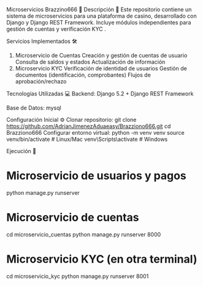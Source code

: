 Microservicios Brazzino666 🎲
Descripción 📝
Este repositorio contiene un sistema de microservicios para una plataforma de casino, desarrollado con Django y Django REST Framework. Incluye módulos independientes para gestión de cuentas y verificación KYC .

Servicios Implementados 🛠️
1. Microservicio de Cuentas
Creación y gestión de cuentas de usuario
Consulta de saldos y estados
Actualización de información
2. Microservicio KYC
Verificación de identidad de usuarios
Gestión de documentos (identificación, comprobantes)
Flujos de aprobación/rechazo

Tecnologías Utilizadas 💻
Backend: Django 5.2 + Django REST Framework

Base de Datos: mysql

Configuración Inicial ⚙️
Clonar repositorio:
git clone https://github.com/AdrianJimenezAduaeasy/Brazziono666.git
cd Brazziono666
Configurar entorno virtual:
python -m venv venv
source venv/bin/activate  # Linux/Mac
venv\Scripts\activate     # Windows


Ejecución 🚀
# Microservicio de usuarios y pagos
python manage.py runserver
# Microservicio de cuentas
cd microservicio_cuentas
python manage.py runserver 8000

# Microservicio KYC (en otra terminal)
cd microservicio_kyc
python manage.py runserver 8001
